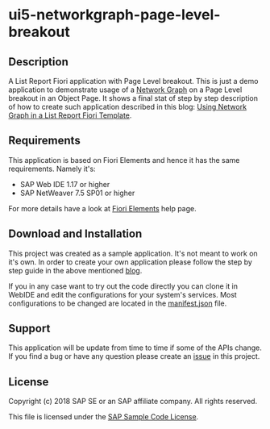 # ui5-networkgraph-page-level-breakout

## Description

A List Report Fiori application with Page Level breakout. This is just a demo application to demonstrate usage of a [Network Graph](https://sapui5.hana.ondemand.com/#/sample/sap.suite.ui.commons.sample.NetworkGraph/preview) on a Page Level breakout in an Object Page. It shows a final stat of step by step description of how to create such application described in this blog: [Using Network Graph in a List Report Fiori Template](https://blogs.sap.com/2018/07/16/using-network-graph-in-a-list-report-fiori-template/).

## Requirements

This application is based on Fiori Elements and hence it has the same requirements. Namely it's:
 - SAP Web IDE 1.17 or higher
 - SAP NetWeaver 7.5 SP01 or higher

For more details have a look at [Fiori Elements](https://help.sap.com/viewer/468a97775123488ab3345a0c48cadd8f/7.51.6/en-US/03265b0408e2432c9571d6b3feb6b1fd.html) help page.

## Download and Installation

This project was created as a sample application. It's not meant to work on it's own. In order to create your own application please follow the step by step guide in the above mentioned [blog](https://blogs.sap.com/2018/07/16/using-network-graph-in-a-list-report-fiori-template/).

If you in any case want to try out the code directly you can clone it in WebIDE and edit the configurations for your system's services. Most configurations to be changed are located in the [manifest.json](/webapp/manifest.json) file.

## Support

This application will be update from time to time if some of the APIs change. If you find a bug or have any question please create an [issue](/../../issues) in this project.

## License

Copyright (c) 2018 SAP SE or an SAP affiliate company. All rights reserved.

This file is licensed under the [SAP Sample Code License](/LICENSE.txt).
